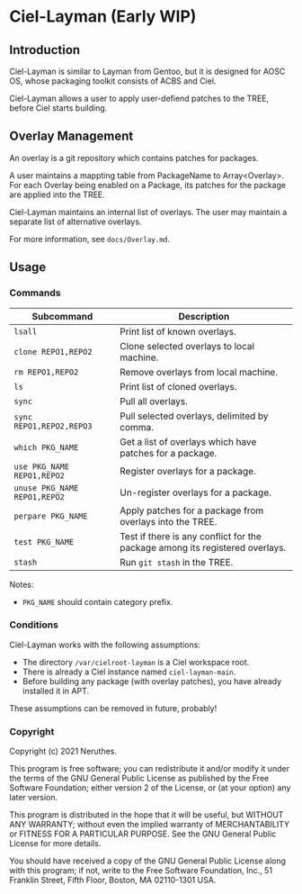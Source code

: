 # Ciel-Layman (Early WIP)

## Introduction

Ciel-Layman is similar to Layman from Gentoo, but it is designed for AOSC OS, whose packaging toolkit consists of ACBS and Ciel.

Ciel-Layman allows a user to apply user-defiend patches to the TREE, before Ciel starts building.

## Overlay Management

An overlay is a git repository which contains patches for packages.

A user maintains a mappting table from PackageName to Array\<Overlay>. For each Overlay being enabled on a Package, its patches for the package are applied into the TREE.

Ciel-Layman maintains an internal list of overlays. The user may maintain a separate list of alternative overlays.

For more information, see `docs/Overlay.md`.

## Usage

### Commands

| Subcommand                   | Description                                                                  |
| ---------------------------- | ---------------------------------------------------------------------------- |
| `lsall`                      | Print list of known overlays.                                                |
| `clone REPO1,REPO2`          | Clone selected overlays to local machine.                                    |
| `rm REPO1,REPO2`             | Remove overlays from local machine.                                          |
| `ls`                         | Print list of cloned overlays.                                               |
| `sync`                       | Pull all overlays.                                                           |
| `sync REPO1,REPO2,REPO3`     | Pull selected overlays, delimited by comma.                                  |
| `which PKG_NAME`             | Get a list of overlays which have patches for a package.                     |
| `use PKG_NAME REPO1,REPO2`   | Register overlays for a package.                                             |
| `unuse PKG_NAME REPO1,REPO2` | Un-register overlays for a package.                                          |
| `perpare PKG_NAME`           | Apply patches for a package from overlays into the TREE.                     |
| `test PKG_NAME`              | Test if there is any conflict for the package among its registered overlays. |
| `stash`                      | Run `git stash` in the TREE.                                                 |

Notes:

- `PKG_NAME` should contain category prefix.

### Conditions

Ciel-Layman works with the following assumptions:

- The directory `/var/cielroot-layman` is a Ciel workspace root.
- There is already a Ciel instance named `ciel-layman-main`.
- Before building any package (with overlay patches), you have already installed it in APT.

These assumptions can be removed in future, probably!

### Copyright

Copyright (c) 2021 Neruthes.

This program is free software; you can redistribute it and/or modify
it under the terms of the GNU General Public License as published by
the Free Software Foundation; either version 2 of the License, or
(at your option) any later version.

This program is distributed in the hope that it will be useful,
but WITHOUT ANY WARRANTY; without even the implied warranty of
MERCHANTABILITY or FITNESS FOR A PARTICULAR PURPOSE.  See the
GNU General Public License for more details.

You should have received a copy of the GNU General Public License along
with this program; if not, write to the Free Software Foundation, Inc.,
51 Franklin Street, Fifth Floor, Boston, MA 02110-1301 USA.
